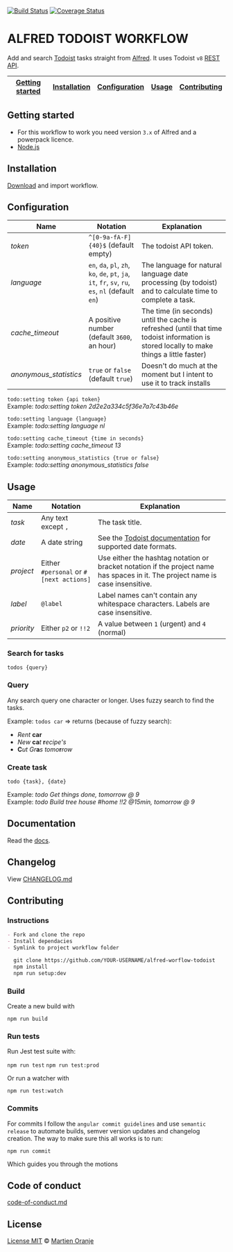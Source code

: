 [![Build Status](https://travis-ci.org/moranje/alfred-workflow-todoist.svg?branch=master)](https://travis-ci.org/moranje/alfred-workflow-todoist)
[![Coverage Status](https://coveralls.io/repos/github/moranje/alfred-workflow-todoist/badge.svg)](https://coveralls.io/github/moranje/alfred-workflow-todoist)

# ALFRED TODOIST WORKFLOW

Add and search [Todoist](https://todoist.com/) tasks straight from [Alfred](https://www.alfredapp.com). It uses Todoist `v8` [REST API](https://developer.todoist.com/rest/v8/).

| [Getting started](#getting-started) | [Installation](#installation) | [Configuration](#configuration) | [Usage](#usage) | [Contributing](#contributing) |
| :---------------------------------: | :---------------------------: | :-----------------------------: | :-------------: | :---------------------------: |


## Getting started

- For this workflow to work you need version `3.x` of Alfred and a powerpack licence.
- [Node.js](https://nodejs.org/en/download/)

## Installation

[Download](https://github.com/moranje/alfred-workflow-todoist/raw/master/dist/Alfred%20Workflow%20Todoist.alfredworkflow) and import workflow.

## Configuration

| Name                   | Notation                                                                                          | Explanation                                                                                                                               |
| ---------------------- | ------------------------------------------------------------------------------------------------- | ----------------------------------------------------------------------------------------------------------------------------------------- |
| _token_                | `^[0-9a-fA-F]{40}$` (default empty)                                                               | The todoist API token.                                                                                                                    |
| _language_             | `en`, `da`, `pl`, `zh`, `ko`, `de`, `pt`, `ja`, `it`, `fr`, `sv`, `ru`, `es`, `nl` (default `en`) | The language for natural language date processing (by todoist) and to calculate time to complete a task.                                  |
| _cache_timeout_        | A positive number (default `3600`, an hour)                                                       | The time (in seconds) until the cache is refreshed (until that time todoist information is stored locally to make things a little faster) |
| _anonymous_statistics_ | `true` or `false` (default `true`)                                                                | Doesn't do much at the moment but I intent to use it to track installs                                                                    |

`todo:setting token {api token}`  
Example: _todo:setting token 2d2e2a334c5f36e7a7c43b46e_

`todo:setting language {language}`  
Example: _todo:setting language nl_

`todo:setting cache_timeout {time in seconds}`  
Example: _todo:setting cache_timeout 13_

`todo:setting anonymous_statistics {true or false}`  
Example: _todo:setting anonymous_statistics false_

## Usage

| Name       | Notation                                | Explanation                                                                                                                          |
| ---------- | --------------------------------------- | ------------------------------------------------------------------------------------------------------------------------------------ |
| _task_     | Any text except `,`                     | The task title.                                                                                                                      |
| _date_     | A date string                           | See the [Todoist documentation](https://support.todoist.com/hc/en-us/articles/205325931-Dates-and-Times) for supported date formats. |
| _project_  | Either `#personal` or `#[next actions]` | Use either the hashtag notation or bracket notation if the project name has spaces in it. The project name is case insensitive.      |
| _label_    | `@label`                                | Label names can't contain any whitespace characters. Labels are case insensitive.                                                    |
| _priority_ | Either `p2` or `!!2`                    | A value between `1` (urgent) and `4` (normal)                                                                                        |

### Search for tasks

`todos {query}`

### Query

Any search query one character or longer. Uses fuzzy search to find the tasks.

Example: `todos car` => returns (because of fuzzy search):

- _Rent_ **car**
- _New_ **ca**_t_ **r**_ecipe's_
- **C**_ut Gr_**a**_s tomo_**r**_row_

### Create task

`todo {task}, {date}`

Example: _todo Get things done, tomorrow @ 9_  
Example: _todo Build tree house #home !!2 @15min, tomorrow @ 9_

## Documentation

Read the [docs](https://moranje.github.io/alfred-workflow-todoist).

## Changelog

View [CHANGELOG.md](https://github.com/moranje/alfred-workflow-todoist/blob/master/CHANGELOG.md)

## Contributing

### Instructions

```md
- Fork and clone the repo
- Install dependacies
- Symlink to project workflow folder

  git clone https://github.com/YOUR-USERNAME/alfred-worflow-todoist
  npm install
  npm run setup:dev
```

### Build

Create a new build with

`npm run build`

### Run tests

Run Jest test suite with:

`npm run test`
`npm run test:prod`

Or run a watcher with

`npm run test:watch`

### Commits

For commits I follow the `angular commit guidelines` and use `semantic release` to automate builds, semver version updates and changelog creation. The way to make sure this all works is to run:

`npm run commit`

Which guides you through the motions

## Code of conduct

[code-of-conduct.md](https://github.com/moranje/alfred-workflow-todoist/blob/master/code-of-conduct.md)

## License

[License MIT](https://github.com/moranje/alfred-workflow-todoist/blob/master/LICENSE) © [Martien Oranje](https://github.com/moranje)
